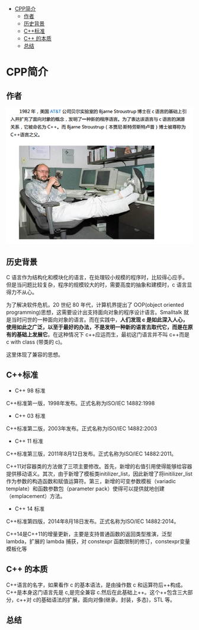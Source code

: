 <!-- TOC depthFrom:1 depthTo:6 withLinks:1 updateOnSave:1 orderedList:0 -->

- [CPP简介](#cpp简介)
	- [作者](#作者)
	- [历史背景](#历史背景)
	- [C++标准](#c标准)
	- [C++ 的本质](#c-的本质)
	- [总结](#总结)

<!-- /TOC -->
# CPP简介

## 作者

![1527161143759.png](image/1527161143759.png)

## 历史背景

C 语言作为结构化和模块化的语言，在处理较小规模的程序时，比较得心应手。但是当问题比较复杂，程序的规模较大的时，需要高度的抽象和建模时，c 语言显得力不从心。

为了解决软件危机，20 世纪 80 年代，计算机界提出了 OOP(object oriented programming)思想，这需要设计出支持面向对象的程序设计语言。Smalltalk 就是当时问世的一种面向对象的语言。而在实践中，**人们发现 c 是如此深入人心，使用如此之广泛，以至于最好的办法，不是发明一种新的语言去取代它，而是在原有的基础上发展它**。在这种情况下 c++应运而生，最初这门语言并不叫 c++而是 c with class (带类的 c)。

这里体现了兼容的思想。

## C++标准

* C++ 98 标准

C++标准第一版，1998年发布。正式名称为ISO/IEC 14882:1998

* C++ 03 标准

C++标准第二版，2003年发布。正式名称为ISO/IEC 14882:2003

* C++ 11 标准

C++标准第三版，2011年8月12日发布。正式名称为ISO/IEC 14882:2011。

C++11对容器类的方法做了三项主要修改。首先，新增的右值引用使得能够给容器提供移动语义。其次，由于新增了模板类initilizer_list，因此新增了将initilizer_list作为参数的构造函数和赋值运算符。第三，新增的可变参数模板（variadic template）和函数参数包（parameter pack）使得可以提供就地创建（emplacement）方法。

* C++ 14 标准

C++标准第四版，2014年8月18日发布。正式名称为ISO/IEC 14882:2014。

C++14是C++11的增量更新，主要是支持普通函数的返回类型推演，泛型 lambda，扩展的 lambda 捕获，对 constexpr 函数限制的修订，constexpr变量模板化等

## C++ 的本质

C++语言的名字，如果看作 c 的基本语法，是由操作数 c 和运算符后++构成。C++是本身这门语言先是 c,是完全兼容 c.然后在此基础上++。这个++包含三大部分，c++对 c的基础语法的扩展，面向对像(继承，封装，多态)，STL 等。

## 总结
